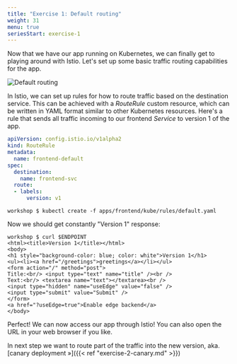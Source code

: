 ```yaml
---
title: "Exercise 1: Default routing"
weight: 31
menu: true
seriesStart: exercise-1
---
```


Now that we have our app running on Kubernetes, we can finally get to playing around with Istio. Let's set up some basic traffic routing capabilities for the app.

![Default routing](/istio-workshop/img/default-routing.png)

In Istio, we can set up rules for how to route traffic based on the destination service. This can be achieved with a _RouteRule_ custom resource, which can be written in YAML format similar to other Kubernetes resources. Here's a rule that sends all traffic incoming to our frontend _Service_ to version 1 of the app.

```yaml
apiVersion: config.istio.io/v1alpha2
kind: RouteRule
metadata:
  name: frontend-default
spec:
  destination:
    name: frontend-svc
  route:
  - labels:
      version: v1
```

```shell
workshop $ kubectl create -f apps/frontend/kube/rules/default.yaml
```

Now we should get constantly "Version 1" response:

```shell
workshop $ curl $ENDPOINT
<html><title>Version 1</title></html>
<body>
<h1 style="background-color: blue; color: white">Version 1</h1>
<ul><li><a href="/greetings">greetings</a></li></ul>
<form action="/" method="post">
Title:<br/> <input type="text" name="title" /><br />
Text:<br/> <textarea name="text"></textarea><br />
<input type="hidden" name="useEdge" value="false" />
<input type="submit" value="Submit" />
</form>
<a href="?useEdge=true">Enable edge backend</a>
</body>
```

Perfect! We can now access our app through Istio! You can also open the URL in your web browser if you like.

In next step we want to route part of the traffic into the new version, aka. [canary deployment »]({{< ref "exercise-2-canary.md" >}})